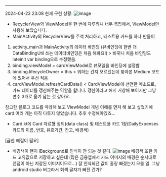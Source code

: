 

---
2024-04-23 23:08 현재 구현 상황:
![image](https://github.com/agriades/Owner-avatar-SpartaCodingClub-AndroidKotlinBasic-StandardClass-HW4/assets/75528131/1fbf7f72-8af9-4af4-9658-4ac2d341a4a7)

- RecyclerView와 ViewModel을 한 번에 다루려니 너무 복잡해서, ViewModel만 사용해 보았습니다.
- MainActivity의 RecyclerView를 주석 처리하고, 테스트용 카드를 하나 만들어
1. activity_main과 MainActivity의 데이터 바인딩 (뷰바인딩에 한번 더 DataBindingUtil 쓰는 데이터바인딩은 처음 해봐요!) > 바뀌니 처음 바인딩도 lateinit var binding으로 수정했음.
2. binding.viewModel = cardViewModel로 뷰모델을 바인딩에 설정함
3. binding.lifecycleOwner = this < 뭐하는 건지 모르겠는데 찾아본 Medium 코드에 있어서 우선 적음
4. cardViewModel.refreshCardData() < CardViewModel에 선언한 메소드로, 카드 데이터를 갱신해주는 역할을 합니다. 갱신이라고 해서 거창해 보이지만 그냥 변수 3개로 옮겨 담는 것 같아요.

참고한 블로그 코드를 따라해 보고 ViewModel 개념 이해를 먼저 해 보고 싶었기에 card 여러 개는 아직 다루지 않았습니다. 추후 수정해야겠죠...

- Card.kt에 Card 자료형 정의(data class) 및 테스트용 카드 1장(DailyExpenses 카드의 이름, 번호, 유효기간, 잔고, 배경색)

[급한 해결이 필요]
- 배경색이 왠지 iBackground로 인식이 안 되는 것 같다. ![image](https://github.com/agriades/Owner-avatar-SpartaCodingClub-AndroidKotlinBasic-StandardClass-HW4/assets/75528131/e285ca84-c2e9-45e8-9d3c-626c5fade13a)
배경색 또한 카드 고유값으로 저장하고 싶은데 (많은 금융앱에서 카드 이미지의 배경은 순서대로 랜덤이 아닌 저장된 이미지이므로...) 잘 인식되던 값이 홀랑 빠졌는지 모를 일. 그냥 android studio 버그라서 회색 글자가 빠진 건가?
 
  
